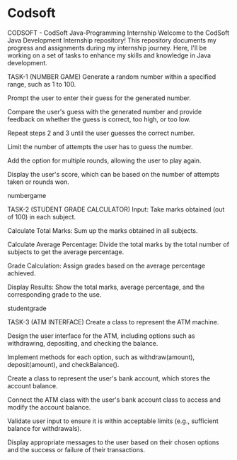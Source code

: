 # Codsoft
CODSOFT - CodSoft Java-Programming Internship
Welcome to the CodSoft Java Development Internship repository! This repository documents my progress and assignments during my internship journey. Here, I'll be working on a set of tasks to enhance my skills and knowledge in Java development.

TASK-1 (NUMBER GAME)
Generate a random number within a specified range, such as 1 to 100.

Prompt the user to enter their guess for the generated number.

Compare the user's guess with the generated number and provide feedback on whether the guess is correct, too high, or too low.

Repeat steps 2 and 3 until the user guesses the correct number.

Limit the number of attempts the user has to guess the number.

Add the option for multiple rounds, allowing the user to play again.

Display the user's score, which can be based on the number of attempts taken or rounds won.

numbergame

TASK-2 (STUDENT GRADE CALCULATOR)
Input: Take marks obtained (out of 100) in each subject.

Calculate Total Marks: Sum up the marks obtained in all subjects.

Calculate Average Percentage: Divide the total marks by the total number of subjects to get the average percentage.

Grade Calculation: Assign grades based on the average percentage achieved.

Display Results: Show the total marks, average percentage, and the corresponding grade to the use.

studentgrade

TASK-3 (ATM INTERFACE)
Create a class to represent the ATM machine.

Design the user interface for the ATM, including options such as withdrawing, depositing, and checking the balance.

Implement methods for each option, such as withdraw(amount), deposit(amount), and checkBalance().

Create a class to represent the user's bank account, which stores the account balance.

Connect the ATM class with the user's bank account class to access and modify the account balance.

Validate user input to ensure it is within acceptable limits (e.g., sufficient balance for withdrawals).

Display appropriate messages to the user based on their chosen options and the success or failure of their transactions.


